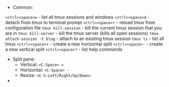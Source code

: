 - Common:

`<ctrl><space>w` - list all tmux sessions and windows
`<ctrl><space>d` - detach from tmux to terminal prompt
`<ctrl><space>r` - reload tmux from configuration file
`tmux kill-session` - kill the current tmux session that you are in
`tmux kill-server` - kill the tmux server (kills all open sessions)
`tmux attach-session -t blog` - attach to an existing tmux session
`tmux ls` - list all tmux
`<ctrl><space>+` - create a new horizontal split
`<ctrl><space>-` - create a new vertical split
`<ctrl><space>?` - list help commands

- Split pane:
  - Vertical: `<C-Space> =`
  - Horizontal: `<C-Space> -`
  - Resize: `<C-S-Left/Right/Up/Down>`
- 
